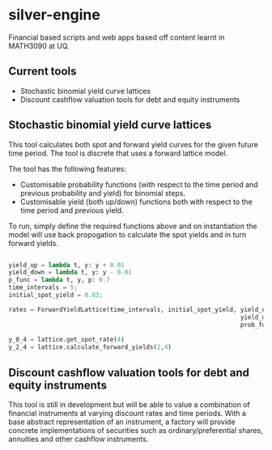 # silver-engine
Financial based scripts and web apps based off content learnt in MATH3090 at UQ. 

## Current tools
- Stochastic binomial yield curve lattices
- Discount cashflow valuation tools for debt and equity instruments

## Stochastic binomial yield curve lattices
This tool calculates both spot and forward yield curves for the given future time period. The tool is discrete that uses a forward lattice model. 

The tool has the following features: 
  - Customisable probability functions (with respect to the time period and previous probability and yield) for binomial steps.
  - Customisable yield (both up/down) functions both with respect to the time period and previous yield. 
  
  To run, simply define the required functions above and on instantiation the model will use back propogation to calculate the spot yields and in turn forward yields. 
  
  ``` python
  
  yield_up = lambda t, y: y + 0.01
  yield_down = lambda t, y: y - 0.01
  p_func = lambda t, y, p: 0.7
  time_intervals = 5; 
  initial_spot_yield = 0.03; 
  
  rates = ForwardYieldLattice(time_intervals, initial_spot_yield, yield_up_func=yield_up, 
                                                                  yield_down_func=yield_down,
                                                                  prob_func=p_func)
                                                                  
  y_0_4 = lattice.get_spot_rate(4)
  y_2_4 = lattice.calculate_forward_yields(2,4)
  ```


## Discount cashflow valuation tools for debt and equity instruments
This tool is still in development but will be able to value a combination of financial instruments at varying discount rates and time periods. With a base abstract representation of an instrument, a factory will provide concrete implementations of securities such as ordinary/preferential shares, annuities and other cashflow instruments. 
